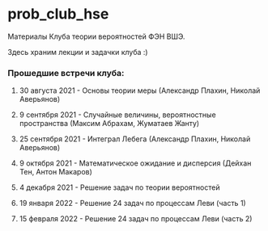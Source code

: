 # prob_club_hse
Материалы Клуба теории вероятностей ФЭН ВШЭ.

Здесь храним лекции и задачки клуба :)

### Прошедшие встречи клуба:
1) 30 августа 2021 - Основы теории меры (Александр Плахин, Николай Аверьянов)

2) 9 сентября 2021 - Случайные величины, вероятностные пространства (Максим Абрахам, Жуматаев Жанту)

3) 25 сентября 2021 - Интеграл Лебега (Александр Плахин, Николай Аверьянов)

4) 9 октября 2021 - Математическое ожидание и дисперсия (Дейхан Тен, Антон Макаров)

5) 4 декабря 2021 - Решение задач по теории вероятностей

6) 19 января 2022 - Решение 24 задач по процессам Леви (часть 1)

7) 15 февраля 2022 - Решение 24 задач по процессам Леви (часть 2)

